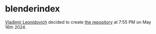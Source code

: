# blenderindex
[Vladimir Leonidovich](https://github.com/VladimirCreator/) decided to create [the repository](https://github.com/VladimirCreator/blenderindex/) at 7:55 PM on May 16th 2024.
